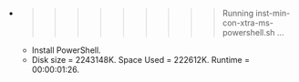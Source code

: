 * >>>>>>>>> Running inst-min-con-xtra-ms-powershell.sh ...
  * Install PowerShell.
  * Disk size = 2243148K. Space Used = 222612K. Runtime = 00:00:01:26.
